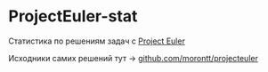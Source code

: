 # ProjectEuler-stat

Статистика по решениям задач с [Project Euler](https://projecteuler.net/)

Исходники самих решений тут &rarr; [github.com/morontt/projecteuler](https://github.com/morontt/projecteuler)
